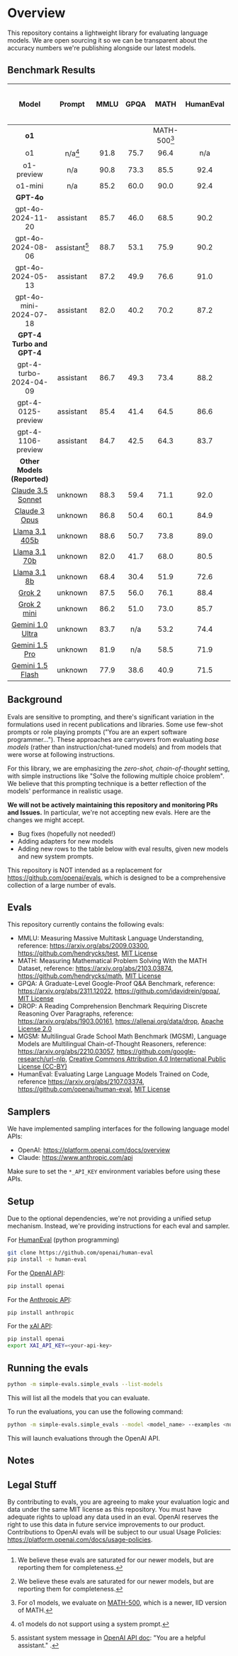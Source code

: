 # Overview

This repository contains a lightweight library for evaluating language models.
We are open sourcing it so we can be transparent about the accuracy numbers we're publishing alongside our latest models.

## Benchmark Results

|                                                Model                                                 |    Prompt     | MMLU | GPQA |     MATH     | HumanEval |  MGSM[^5]  | DROP[^5]<br>(F1, 3-shot) | SimpleQA |
| :--------------------------------------------------------------------------------------------------: | :-----------: | :--: | :--: | :----------: | :-------: | :--------: | :----------------------: | :------: |
|                                                **o1**                                                |               |      |      | MATH-500[^6] |           |            |                          |
|                                                  o1                                                  |    n/a[^7]    | 91.8 | 75.7 |     96.4     |    n/a    |    89.3    |           90.2           |   42.6   |
|                                              o1-preview                                              |      n/a      | 90.8 | 73.3 |     85.5     |   92.4    |    90.8    |           74.8           |   42.4   |
|                                               o1-mini                                                |      n/a      | 85.2 | 60.0 |     90.0     |   92.4    |    89.9    |           83.9           |   7.6    |
|                                              **GPT-4o**                                              |               |      |      |              |           |            |                          |
|                                          gpt-4o-2024-11-20                                           |   assistant   | 85.7 | 46.0 |     68.5     |   90.2    |    90.3    |           81.5           |   38.8   |
|                                          gpt-4o-2024-08-06                                           | assistant[^2] | 88.7 | 53.1 |     75.9     |   90.2    |    90.0    |           79.8           |   40.1   |
|                                          gpt-4o-2024-05-13                                           |   assistant   | 87.2 | 49.9 |     76.6     |   91.0    |    89.9    |           83.7           |   39.0   |
|                                        gpt-4o-mini-2024-07-18                                        |   assistant   | 82.0 | 40.2 |     70.2     |   87.2    |    87.0    |           79.7           |   9.5    |
|                                      **GPT-4 Turbo and GPT-4**                                       |               |      |      |              |           |            |                          |
|                                        gpt-4-turbo-2024-04-09                                        |   assistant   | 86.7 | 49.3 |     73.4     |   88.2    |    89.6    |           86.0           |   24.2   |
|                                          gpt-4-0125-preview                                          |   assistant   | 85.4 | 41.4 |     64.5     |   86.6    |    85.1    |           81.5           |   n/a    |
|                                          gpt-4-1106-preview                                          |   assistant   | 84.7 | 42.5 |     64.3     |   83.7    |    87.1    |           83.2           |   n/a    |
|                                     **Other Models (Reported)**                                      |               |      |      |              |           |            |                          |
|                [Claude 3.5 Sonnet](https://www.anthropic.com/news/claude-3-5-sonnet)                 |    unknown    | 88.3 | 59.4 |     71.1     |   92.0    | **`91.6`** |        **`87.1`**        |   28.9   |
|                   [Claude 3 Opus](https://www.anthropic.com/news/claude-3-family)                    |    unknown    | 86.8 | 50.4 |     60.1     |   84.9    |    90.7    |           83.1           |   23.5   |
| [Llama 3.1 405b](https://github.com/meta-llama/llama-models/blob/main/models/llama3_1/MODEL_CARD.md) |    unknown    | 88.6 | 50.7 |     73.8     |   89.0    | **`91.6`** |           84.8           |   n/a    |
| [Llama 3.1 70b](https://github.com/meta-llama/llama-models/blob/main/models/llama3_1/MODEL_CARD.md)  |    unknown    | 82.0 | 41.7 |     68.0     |   80.5    |    86.9    |           79.6           |   n/a    |
|  [Llama 3.1 8b](https://github.com/meta-llama/llama-models/blob/main/models/llama3_1/MODEL_CARD.md)  |    unknown    | 68.4 | 30.4 |     51.9     |   72.6    |    68.9    |           59.5           |   n/a    |
|                                  [Grok 2](https://x.ai/blog/grok-2)                                  |    unknown    | 87.5 | 56.0 |     76.1     |   88.4    |    n/a     |           n/a            |   n/a    |
|                               [Grok 2 mini](https://x.ai/blog/grok-2)                                |    unknown    | 86.2 | 51.0 |     73.0     |   85.7    |    n/a     |           n/a            |   n/a    |
|                            [Gemini 1.0 Ultra](https://goo.gle/GeminiV1-5)                            |    unknown    | 83.7 | n/a  |     53.2     |   74.4    |    79.0    |           82.4           |   n/a    |
|                             [Gemini 1.5 Pro](https://goo.gle/GeminiV1-5)                             |    unknown    | 81.9 | n/a  |     58.5     |   71.9    |    88.7    |           78.9           |   n/a    |
|                            [Gemini 1.5 Flash](https://goo.gle/GeminiV1-5)                            |    unknown    | 77.9 | 38.6 |     40.9     |   71.5    |    75.5    |           78.4           |   n/a    |

## Background

Evals are sensitive to prompting, and there's significant variation in the formulations used in recent publications and libraries.
Some use few-shot prompts or role playing prompts ("You are an expert software programmer...").
These approaches are carryovers from evaluating _base models_ (rather than instruction/chat-tuned models) and from models that were worse at following instructions.

For this library, we are emphasizing the _zero-shot, chain-of-thought_ setting, with simple instructions like "Solve the following multiple choice problem". We believe that this prompting technique is a better reflection of the models' performance in realistic usage.

**We will not be actively maintaining this repository and monitoring PRs and Issues.** In particular, we're not accepting new evals. Here are the changes we might accept.

- Bug fixes (hopefully not needed!)
- Adding adapters for new models
- Adding new rows to the table below with eval results, given new models and new system prompts.

This repository is NOT intended as a replacement for https://github.com/openai/evals, which is designed to be a comprehensive collection of a large number of evals.

## Evals

This repository currently contains the following evals:

- MMLU: Measuring Massive Multitask Language Understanding, reference: https://arxiv.org/abs/2009.03300, https://github.com/hendrycks/test, [MIT License](https://github.com/hendrycks/test/blob/master/LICENSE)
- MATH: Measuring Mathematical Problem Solving With the MATH Dataset, reference: https://arxiv.org/abs/2103.03874, https://github.com/hendrycks/math, [MIT License](https://github.com/idavidrein/gpqa/blob/main/LICENSE)
- GPQA: A Graduate-Level Google-Proof Q&A Benchmark, reference: https://arxiv.org/abs/2311.12022, https://github.com/idavidrein/gpqa/, [MIT License](https://github.com/idavidrein/gpqa/blob/main/LICENSE)
- DROP: A Reading Comprehension Benchmark Requiring Discrete Reasoning Over Paragraphs, reference: https://arxiv.org/abs/1903.00161, https://allenai.org/data/drop, [Apache License 2.0](https://github.com/allenai/allennlp-models/blob/main/LICENSE)
- MGSM: Multilingual Grade School Math Benchmark (MGSM), Language Models are Multilingual Chain-of-Thought Reasoners, reference: https://arxiv.org/abs/2210.03057, https://github.com/google-research/url-nlp, [Creative Commons Attribution 4.0 International Public License (CC-BY)](https://github.com/google-research/url-nlp/blob/main/LICENSE)
- HumanEval: Evaluating Large Language Models Trained on Code, reference https://arxiv.org/abs/2107.03374, https://github.com/openai/human-eval, [MIT License](https://github.com/openai/human-eval/blob/master/LICENSE)

## Samplers

We have implemented sampling interfaces for the following language model APIs:

- OpenAI: https://platform.openai.com/docs/overview
- Claude: https://www.anthropic.com/api

Make sure to set the `*_API_KEY` environment variables before using these APIs.

## Setup

Due to the optional dependencies, we're not providing a unified setup mechanism. Instead, we're providing instructions for each eval and sampler.

For [HumanEval](https://github.com/openai/human-eval/) (python programming)

```bash
git clone https://github.com/openai/human-eval
pip install -e human-eval
```

For the [OpenAI API](https://pypi.org/project/openai/):

```bash
pip install openai
```

For the [Anthropic API](https://docs.anthropic.com/claude/docs/quickstart-guide):

```bash
pip install anthropic
```

For the [xAI API](https://docs.x.ai/docs/overview):

```bash
pip install openai
export XAI_API_KEY=<your-api-key>
```

## Running the evals

```bash
python -m simple-evals.simple_evals --list-models
```

This will list all the models that you can evaluate.

To run the evaluations, you can use the following command:

```bash
python -m simple-evals.simple_evals --model <model_name> --examples <num_examples>
```

This will launch evaluations through the OpenAI API.

## Notes

[^1]: chatgpt system message: "You are ChatGPT, a large language model trained by OpenAI, based on the GPT-4 architecture.\nKnowledge cutoff: 2023-12\nCurrent date: 2024-04-01"
[^2]: assistant system message in [OpenAI API doc](https://platform.openai.com/docs/api-reference/introduction): "You are a helpful assistant." .
[^3]: claude-3 empty system message: suggested by Anthropic API doc, and we have done limited experiments due to [rate limit](https://docs.anthropic.com/claude/reference/rate-limits) issues, but we welcome PRs with alternative choices.
[^4]: claude-3 lmsys system message: system message in LMSYS [Fast-chat open source code](https://github.com/lm-sys/FastChat/blob/7899355ebe32117fdae83985cf8ee476d2f4243f/fastchat/conversation.py#L894): "The assistant is Claude, created by Anthropic. The current date is {{currentDateTime}}. Claude's knowledge base was last updated ... ". We have done limited experiments due to [rate limit](https://docs.anthropic.com/claude/reference/rate-limits) issues, but we welcome PRs with alternative choices.
[^5]: We believe these evals are saturated for our newer models, but are reporting them for completeness.
[^6]: For o1 models, we evaluate on [MATH-500](https://github.com/openai/prm800k/tree/main/prm800k/math_splits), which is a newer, IID version of MATH.
[^7]: o1 models do not support using a system prompt.

## Legal Stuff

By contributing to evals, you are agreeing to make your evaluation logic and data under the same MIT license as this repository. You must have adequate rights to upload any data used in an eval. OpenAI reserves the right to use this data in future service improvements to our product. Contributions to OpenAI evals will be subject to our usual Usage Policies: https://platform.openai.com/docs/usage-policies.
